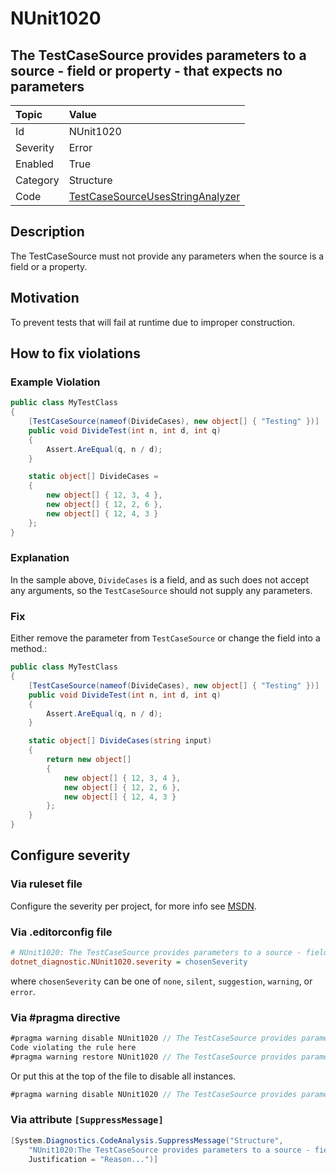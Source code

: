 # NUnit1020

## The TestCaseSource provides parameters to a source - field or property - that expects no parameters

| Topic    | Value
| :--      | :--
| Id       | NUnit1020
| Severity | Error
| Enabled  | True
| Category | Structure
| Code     | [TestCaseSourceUsesStringAnalyzer](https://github.com/nunit/nunit.analyzers/blob/master/src/nunit.analyzers/TestCaseSourceUsage/TestCaseSourceUsesStringAnalyzer.cs)

## Description

The TestCaseSource must not provide any parameters when the source is a field or a property.

## Motivation

To prevent tests that will fail at runtime due to improper construction.

## How to fix violations

### Example Violation

```csharp
public class MyTestClass
{
    [TestCaseSource(nameof(DivideCases), new object[] { "Testing" })]
    public void DivideTest(int n, int d, int q)
    {
        Assert.AreEqual(q, n / d);
    }

    static object[] DivideCases =
    {
        new object[] { 12, 3, 4 },
        new object[] { 12, 2, 6 },
        new object[] { 12, 4, 3 }
    };
}
```

### Explanation

In the sample above, `DivideCases` is a field, and as such does not accept any arguments, so the `TestCaseSource` should not supply any parameters.

### Fix

Either remove the parameter from `TestCaseSource` or change the field into a method.:

```csharp
public class MyTestClass
{
    [TestCaseSource(nameof(DivideCases), new object[] { "Testing" })]
    public void DivideTest(int n, int d, int q)
    {
        Assert.AreEqual(q, n / d);
    }

    static object[] DivideCases(string input)
    {
        return new object[]
        {
            new object[] { 12, 3, 4 },
            new object[] { 12, 2, 6 },
            new object[] { 12, 4, 3 }
        };
    }
}
```

<!-- start generated config severity -->
## Configure severity

### Via ruleset file

Configure the severity per project, for more info see [MSDN](https://msdn.microsoft.com/en-us/library/dd264949.aspx).

### Via .editorconfig file

```ini
# NUnit1020: The TestCaseSource provides parameters to a source - field or property - that expects no parameters
dotnet_diagnostic.NUnit1020.severity = chosenSeverity
```

where `chosenSeverity` can be one of `none`, `silent`, `suggestion`, `warning`, or `error`.

### Via #pragma directive

```csharp
#pragma warning disable NUnit1020 // The TestCaseSource provides parameters to a source - field or property - that expects no parameters
Code violating the rule here
#pragma warning restore NUnit1020 // The TestCaseSource provides parameters to a source - field or property - that expects no parameters
```

Or put this at the top of the file to disable all instances.

```csharp
#pragma warning disable NUnit1020 // The TestCaseSource provides parameters to a source - field or property - that expects no parameters
```

### Via attribute `[SuppressMessage]`

```csharp
[System.Diagnostics.CodeAnalysis.SuppressMessage("Structure",
    "NUnit1020:The TestCaseSource provides parameters to a source - field or property - that expects no parameters",
    Justification = "Reason...")]
```
<!-- end generated config severity -->
